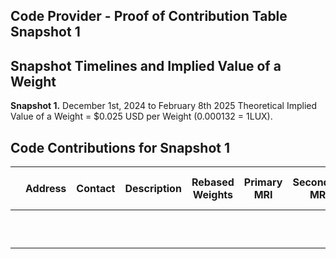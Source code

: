 ## Code Provider - Proof of Contribution Table Snapshot 1

## Snapshot Timelines and Implied Value of a Weight

**Snapshot 1.** December 1st, 2024 to February 8th 2025
Theoretical Implied Value of a Weight = $0.025 USD per Weight (0.000132 = 1LUX).

## Code Contributions for Snapshot 1

|   | **Address** | **Contact** | **Description** | **Rebased Weights** | **Primary MRI** | **Secondary MRI** | **Primary MRI Percent** | **Second Percent** | **Primary MRI Amount** | **Secondary MRI Amount** | \*\*\*\* | \*\*\*\* | \*\*\*\* | \*\*\*\* | \*\*\*\* |
| - | ----------- | ----------- | --------------- | ------------------- | --------------- | ----------------- | ----------------------- | ------------------ | ---------------------- | ------------------------ | -------- | -------- | -------- | -------- | -------- |
|   |             |             |                 |                     |                 |                   |                         |                    |                        |                          |          |          |          |          |          |
|   |             |             |                 |                     |                 |                   |                         |                    |                        |                          |          |          |          |          |          |
|   |             |             |                 |                     |                 |                   |                         |                    |                        |                          |          |          |          |          |          |
|   |             |             |                 |                     |                 |                   |                         |                    |                        |                          |          |          |          |          |          |
|   |             |             |                 |                     |                 |                   |                         |                    |                        |                          |          |          |          |          |          |
|   |             |             |                 |                     |                 |                   |                         |                    |                        |                          |          |          |          |          |          |
|   |             |             |                 |                     |                 |                   |                         |                    |                        |                          |          |          |          |          |          |
|   |             |             |                 |                     |                 |                   |                         |                    |                        |                          |          |          |          |          |          |
|   |             |             |                 |                     |                 |                   |                         |                    |                        |                          |          |          |          |          |          |
|   |             |             |                 |                     |                 |                   |                         |                    |                        |                          |          |          |          |          |          |
